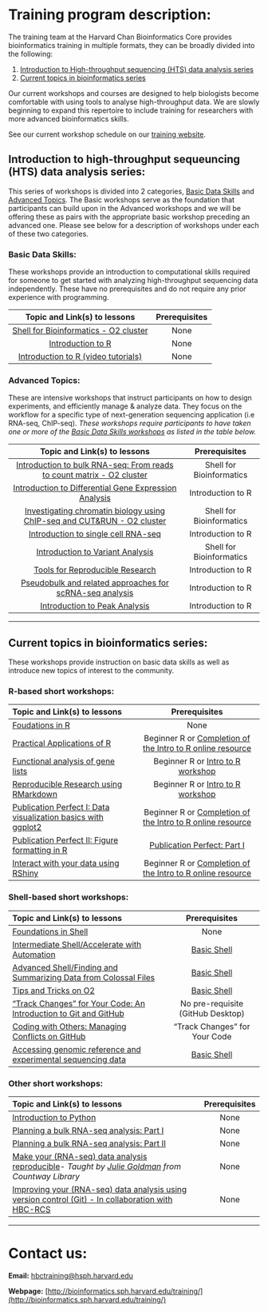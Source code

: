 # Training program description:

The training team at the Harvard Chan Bioinformatics Core provides bioinformatics training in multiple formats, they can be broadly divided into the following: 

1. [Introduction to High-throughput sequencing (HTS) data analysis series](#introduction-to-high-throughput-sequeuncing-hts-data-analysis-series)
2. [Current topics in bioinformatics series](#current-topics-in-bioinformatics-series)

Our current workshops and courses are designed to help biologists become comfortable with using tools to analyse high-throughput data. We are slowly beginning to expand this repertoire to include training for researchers with more advanced bioinformatics skills. 

See our current workshop schedule on our [training website](https://bioinformatics.sph.harvard.edu/upcoming-workshops).

## Introduction to high-throughput sequeuncing (HTS) data analysis series:

This series of workshops is divided into 2 categories, [Basic Data Skills](#basic-data-skills) and [Advanced Topics](#advanced-topics). The Basic workshops serve as the foundation that participants can build upon in the Advanced workshops and we will be offering these as pairs with the appropriate basic workshop preceding an advanced one. Please see below for a description of workshops under each of these two categories.

### Basic Data Skills:

These workshops provide an introduction to computational skills required for someone to get started with analyzing high-throughput sequencing data independently. These have no prerequisites and do not require any prior experience with programming.

| Topic and Link(s) to lessons | Prerequisites |
| :----: | :----: | 
| [Shell for Bioinformatics - O2 cluster](https://hbctraining.github.io/Shell-for-bioinformatics/) | None |
| [Introduction to R](https://hbctraining.github.io/Intro-to-R-flipped/schedules/links-to-lessons.html) | None |
| [Introduction to R (video tutorials)](https://projects.iq.harvard.edu/hcatrresource/) | None |
  
### Advanced Topics:

These are intensive workshops that instruct participants on how to design experiments, and efficiently manage & analyze data. They focus on the workflow for a specific type of next-generation sequencing application (i.e RNA-seq, ChIP-seq). *These workshops require participants to have taken one or more of the [Basic Data Skills workshops](#basic-data-skills) as listed in the table below.*
  
| Topic and Link(s) to lessons | Prerequisites |
| :----: | :----: |
| [Introduction to bulk RNA-seq: From reads to count matrix - O2 cluster](https://hbctraining.github.io/Intro-to-bulk-RNAseq/schedule/links-to-lessons.html) | Shell for Bioinformatics |
| [Introduction to Differential Gene Expression Analysis](https://hbctraining.github.io/Intro-to-DGE/)  | Introduction to R  |
| [Investigating chromatin biology using ChIP-seq and CUT&RUN - O2 cluster](https://hbctraining.github.io/Investigating-chromatin-biology-ChIPseq/) | Shell for Bioinformatics |
| [Introduction to single cell RNA-seq](https://hbctraining.github.io/Intro-to-scRNAseq/schedule/links-to-lessons.html) | Introduction to R |
| [Introduction to Variant Analysis](https://hbctraining.github.io/Intro-to-variant-analysis/) | Shell for Bioinformatics |
| [Tools for Reproducible Research](https://hbctraining.github.io/Tools-for-reproducible-research/) | Introduction to R |
| [Pseudobulk and related approaches for scRNA-seq analysis](https://hbctraining.github.io/Pseudobulk-for-scRNAseq/) | Introduction to R |
| [Introduction to Peak Analysis](https://github.com/hbctraining/Intro-to-peak-analysis) | Introduction to R |

***

## Current topics in bioinformatics series:

These workshops provide instruction on basic data skills as well as introduce new topics of interest to the community.

### R-based short workshops:

| Topic and Link(s) to lessons | Prerequisites |
|:---------------|:-------------:|
| [Foudations in R](https://hbctraining.github.io/Training-modules/IntroR) | None |
| [Practical Applications of R](https://hbctraining.github.io/Training-modules/IntroR_practical_online_resource) | Beginner R or [Completion of the Intro to R online resource](https://projects.iq.harvard.edu/hcatrresource/) |
| [Functional analysis of gene lists](https://hbctraining.github.io/Training-modules/DGE-functional-analysis) | Beginner R or [Intro to R workshop](https://hbctraining.github.io/Training-modules/IntroR) |
| [Reproducible Research using RMarkdown](https://hbctraining.github.io/Training-modules/Rmarkdown) | Beginner R or [Intro to R workshop](https://hbctraining.github.io/Training-modules/IntroR) |
| [Publication Perfect I: Data visualization basics with ggplot2](https://hbctraining.github.io/Training-modules/publication_perfect) | Beginner R or [Completion of the Intro to R online resource](https://projects.iq.harvard.edu/hcatrresource/) |
| [Publication Perfect II: Figure formatting in R](https://hbctraining.github.io/Training-modules/publication_perfect#part-ii) | [Publication Perfect: Part I](https://hbctraining.github.io/Training-modules/publication_perfect) |
| [Interact with your data using RShiny](https://hbctraining.github.io/Training-modules/RShiny/) | Beginner R or [Completion of the Intro to R online resource](https://projects.iq.harvard.edu/hcatrresource/) |


### Shell-based short workshops:

| Topic and Link(s) to lessons | Prerequisites |
|:---------------|:-------------:|
| [Foundations in Shell](https://hbctraining.github.io/Training-modules/Basic_shell) | None |
| [Intermediate Shell/Accelerate with Automation](https://hbctraining.github.io/Training-modules/Accelerate_with_automation/) | [Basic Shell](https://hbctraining.github.io/Training-modules/Basic_shell) |
| [Advanced Shell/Finding and Summarizing Data from Colossal Files](https://hbctraining.github.io/Training-modules/Finding_and_summarizing_colossal_files/) | [Basic Shell](https://hbctraining.github.io/Training-modules/Basic_shell) |
| [Tips and Tricks on O2](https://hbctraining.github.io/Training-modules/Tips_and_Tricks_on_O2/) | [Basic Shell](https://hbctraining.github.io/Training-modules/Basic_shell) |
| [“Track Changes” for Your Code: An Introduction to Git and GitHub]() | No pre-requisite (GitHub Desktop) |
| [Coding with Others: Managing Conflicts on GitHub]() | “Track Changes” for Your Code |
| [Accessing genomic reference and experimental sequencing data](https://hbctraining.github.io/Accessing_public_genomic_data) | [Basic Shell](https://hbctraining.github.io/Training-modules/Basic_shell)  |


### Other short workshops:

| Topic and Link(s) to lessons | Prerequisites |
|:---------------|:-------------:|
| [Introduction to Python](https://hbctraining.github.io/Training-modules/Python) | None |
| [Planning a bulk RNA-seq analysis: Part I](https://hbctraining.github.io/Training-modules/planning_successful_rnaseq#part-i) | None |
| [Planning a bulk RNA-seq analysis: Part II](https://hbctraining.github.io/Training-modules/planning_successful_rnaseq#part-ii) | None |
| [Make your (RNA-seq) data analysis reproducible](https://hbctraining.github.io/Training-modules/reproducible_analyses)- *Taught by [Julie Goldman](https://scholar.harvard.edu/julie_goldman) from Countway Library* | None |
| [Improving your (RNA-seq) data analysis using version control (Git) - In collaboration with HBC-RCS](https://hbctraining.github.io/versioning_data_scripts/) | None |

***

# Contact us:

**Email:** [hbctraining@hsph.harvard.edu](mailto:hbctraining@hsph.harvard.edu)

**Webpage:** [http://bioinformatics.sph.harvard.edu/training/](http://bioinformatics.sph.harvard.edu/training/)

